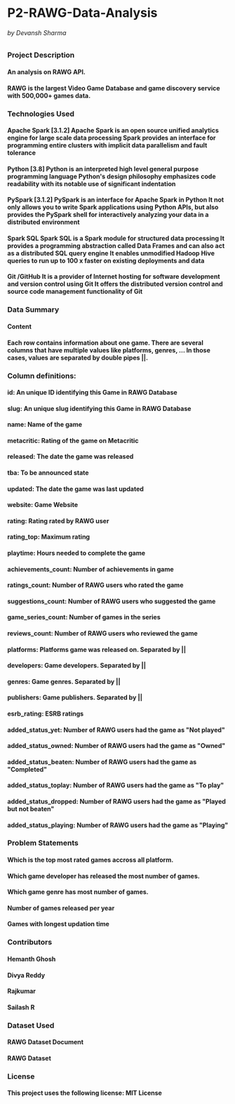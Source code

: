# P2-RAWG-Data-Analysis
###### by Devansh Sharma

### Project Description
#### An analysis on RAWG API.

#### RAWG is the largest Video Game Database and game discovery service with 500,000+ games data.

### Technologies Used
#### Apache Spark [3.1.2] Apache Spark is an open source unified analytics engine for large scale data processing Spark provides an interface for programming entire clusters with implicit data parallelism and fault tolerance

#### Python [3.8] Python is an interpreted high level general purpose programming language Python's design philosophy emphasizes code readability with its notable use of significant indentation

#### PySpark [3.1.2] PySpark is an interface for Apache Spark in Python It not only allows you to write Spark applications using Python APIs, but also provides the PySpark shell for interactively analyzing your data in a distributed environment

#### Spark SQL Spark SQL is a Spark module for structured data processing It provides a programming abstraction called Data Frames and can also act as a distributed SQL query engine It enables unmodified Hadoop Hive queries to run up to 100 x faster on existing deployments and data

#### Git /GitHub It is a provider of Internet hosting for software development and version control using Git It offers the distributed version control and source code management functionality of Git

### Data Summary
#### Content
#### Each row contains information about one game. There are several columns that have multiple values like platforms, genres, … In those cases, values are separated by double pipes ||.

### Column definitions:
#### id: An unique ID identifying this Game in RAWG Database
#### slug: An unique slug identifying this Game in RAWG Database
#### name: Name of the game
#### metacritic: Rating of the game on Metacritic
#### released: The date the game was released
#### tba: To be announced state
#### updated: The date the game was last updated
#### website: Game Website
#### rating: Rating rated by RAWG user
#### rating_top: Maximum rating
#### playtime: Hours needed to complete the game
#### achievements_count: Number of achievements in game
#### ratings_count: Number of RAWG users who rated the game
#### suggestions_count: Number of RAWG users who suggested the game
#### game_series_count: Number of games in the series
#### reviews_count: Number of RAWG users who reviewed the game
#### platforms: Platforms game was released on. Separated by ||
#### developers: Game developers. Separated by ||
#### genres: Game genres. Separated by ||
#### publishers: Game publishers. Separated by ||
#### esrb_rating: ESRB ratings
#### added_status_yet: Number of RAWG users had the game as "Not played"
#### added_status_owned: Number of RAWG users had the game as "Owned"
#### added_status_beaten: Number of RAWG users had the game as "Completed"
#### added_status_toplay: Number of RAWG users had the game as "To play"
#### added_status_dropped: Number of RAWG users had the game as "Played but not beaten"
#### added_status_playing: Number of RAWG users had the game as "Playing"
### Problem Statements
#### Which is the top most rated games accross all platform.
#### Which game developer has released the most number of games.
#### Which game genre has most number of games.
#### Number of games released per year
#### Games with longest updation time
### Contributors
#### Hemanth Ghosh
#### Divya Reddy
#### Rajkumar
#### Sailash R
### Dataset Used
#### RAWG Dataset Document
#### RAWG Dataset
### License
#### This project uses the following license: MIT License
